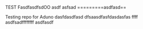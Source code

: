 TEST FasdfasdfsdOO asdf asfsad 
=========asdfasd==

Testing repo for Aduno
dasfdasdfasd
dfsaasdfasfdasdasfas
ffff
asdfsadffffffff
asdfasdf
